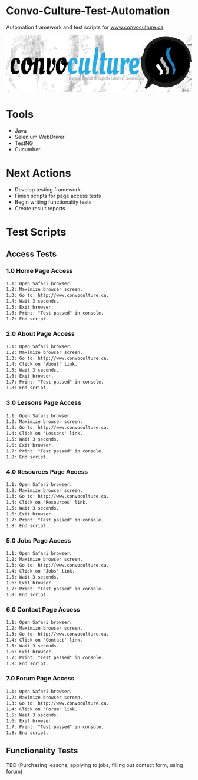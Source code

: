 # Convo-Culture-Test-Automation
Automation framework and test scripts for www.convoculture.ca

![alt_text](https://github.com/frostie/Convo-Culture-Test-Automation/blob/master/ConvoCulture_Logo.PNG)

# Tools
- Java
- Selenium WebDriver
- TestNG
- Cucumber

# Next Actions
- Develop testing framework
- Finish scripts for page access tests
- Begin writing functionality tests
- Create result reports

# Test Scripts
## Access Tests
### 1.0 Home Page Access
    1.1: Open Safari browser.
    1.2: Maximize browser screen.
    1.3: Go to: http://www.convoculture.ca.
    1.4: Wait 3 seconds.
    1.5: Exit browser.
    1.6: Print: "Test passed" in console.
    1.7: End script.

### 2.0 About Page Access
    1.1: Open Safari browser.
    1.2: Maximize browser screen.
    1.3: Go to: http://www.convoculture.ca.
    1.4: Click on 'About' link.
    1.5: Wait 3 seconds.
    1.6: Exit browser.
    1.7: Print: "Test passed" in console.
    1.8: End script.
 
 ### 3.0 Lessons Page Access
    1.1: Open Safari browser.
    1.2: Maximize browser screen.
    1.3: Go to: http://www.convoculture.ca.
    1.4: Click on 'Lessons' link.
    1.5: Wait 3 seconds.
    1.6: Exit browser.
    1.7: Print: "Test passed" in console.
    1.8: End script.

 ### 4.0 Resources Page Access
    1.1: Open Safari browser.
    1.2: Maximize browser screen.
    1.3: Go to: http://www.convoculture.ca.
    1.4: Click on 'Resources' link.
    1.5: Wait 3 seconds.
    1.6: Exit browser.
    1.7: Print: "Test passed" in console.
    1.8: End script.
    
 ### 5.0 Jobs Page Access
    1.1: Open Safari browser.
    1.2: Maximize browser screen.
    1.3: Go to: http://www.convoculture.ca.
    1.4: Click on 'Jobs' link.
    1.5: Wait 3 seconds.
    1.6: Exit browser.
    1.7: Print: "Test passed" in console.
    1.8: End script.
    
 ### 6.0 Contact Page Access
    1.1: Open Safari browser.
    1.2: Maximize browser screen.
    1.3: Go to: http://www.convoculture.ca.
    1.4: Click on 'Contact' link.
    1.5: Wait 3 seconds.
    1.6: Exit browser.
    1.7: Print: "Test passed" in console.
    1.8: End script.

 ### 7.0 Forum Page Access
    1.1: Open Safari browser.
    1.2: Maximize browser screen.
    1.3: Go to: http://www.convoculture.ca.
    1.4: Click on 'Forum' link.
    1.5: Wait 3 seconds.
    1.6: Exit browser.
    1.7: Print: "Test passed" in console.
    1.8: End script.
    
 ## Functionality Tests
 TBD (Purchasing lessons, applying to jobs, filling out contact form, using forum)
